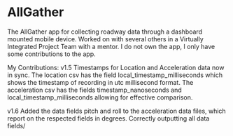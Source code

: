 # AllGather
The AllGather app for collecting roadway data through a dashboard mounted mobile device. Worked on with several others in a Virtually Integrated Project Team with a mentor. I do not own the app, I only have some contributions to the app.

My Contributions:
v1.5
Timestamps for Location and Acceleration data now in sync. The location csv has the field local_timestamp_milliseconds which shows the timestamp of recording in utc millisecond format. The acceleration csv has the fields timestamp_nanoseconds and local_timestamp_milliseconds allowing for effective comparison.

v1.6
Added the data fields pitch and roll to the acceleration data files, which report on the respected fields in degrees.
Correctly outputting all data fields/
